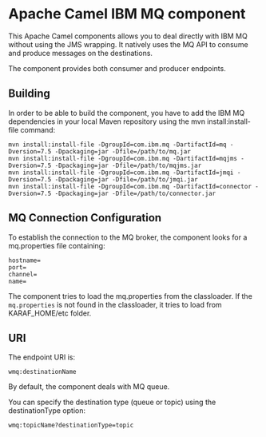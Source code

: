 Apache Camel IBM MQ component
=============================
This Apache Camel components allows you to deal directly with IBM MQ without using the JMS wrapping.
It natively uses the MQ API to consume and produce messages on the destinations.

The component provides both consumer and producer endpoints.

Building
--------
In order to be able to build the component, you have to add the IBM MQ dependencies in your local Maven repository
using the mvn install:install-file command:

    mvn install:install-file -DgroupId=com.ibm.mq -DartifactId=mq -Dversion=7.5 -Dpackaging=jar -Dfile=/path/to/mq.jar
    mvn install:install-file -DgroupId=com.ibm.mq -DartifactId=mqjms -Dversion=7.5 -Dpackaging=jar -Dfile=/path/to/mqjms.jar
    mvn install:install-file -DgroupId=com.ibm.mq -DartifactId=jmqi -Dversion=7.5 -Dpackaging=jar -Dfile=/path/to/jmqi.jar
    mvn install:install-file -DgroupId=com.ibm.mq -DartifactId=connector -Dversion=7.5 -Dpackaging=jar -Dfile=/path/to/connector.jar

MQ Connection Configuration
---------------------------
To establish the connection to the MQ broker, the component looks for a mq.properties file containing:

    hostname=
    port=
    channel=
    name=

The component tries to load the mq.properties from the classloader. If the `mq.properties` is not found in
the classloader, it tries to load from KARAF_HOME/etc folder.

URI
---
The endpoint URI is:

    wmq:destinationName

By default, the component deals with MQ queue.

You can specify the destination type (queue or topic) using the destinationType option:

    wmq:topicName?destinationType=topic


